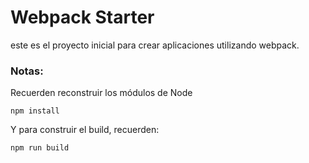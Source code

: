 # Webpack Starter

este es el proyecto inicial para crear aplicaciones utilizando webpack.

### Notas:
Recuerden reconstruir los módulos de Node 
```
npm install
```

Y para construir el build, recuerden: 
```
npm run build
```